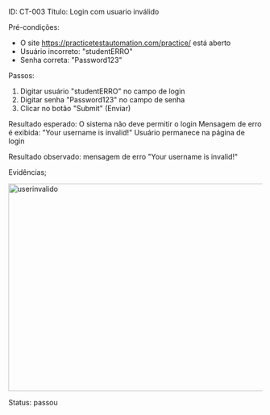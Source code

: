 ID: CT-003
Título: Login com usuario inválido

Pré-condições:
- O site https://practicetestautomation.com/practice/ está aberto
- Usuário incorreto: "studentERRO"
- Senha correta: "Password123"

Passos:
1. Digitar usuário "studentERRO" no campo de login
2. Digitar senha "Password123" no campo de senha
3. Clicar no botão "Submit" (Enviar)

Resultado esperado:
 O sistema não deve permitir o login
 Mensagem de erro é exibida: "Your username is invalid!"
 Usuário permanece na página de login

Resultado observado:
mensagem de erro "Your username is invalid!"

Evidências;

<img width="945" height="412" alt="userinvalido" src="https://github.com/user-attachments/assets/541db900-fb13-4a2d-8189-cac416a02ba1" />



Status:
passou
